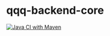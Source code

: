 # qqq-backend-core

[![Java CI with Maven](https://github.com/Kingsrook/qqq-backend-core/actions/workflows/maven.yml/badge.svg)](https://github.com/Kingsrook/qqq-backend-core/actions/workflows/maven.yml)

